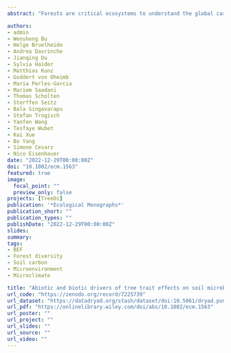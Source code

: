 ```yaml
---
abstract: "Forests are critical ecosystems to understand the global carbon budget, due to their carbon sequestration potential in both above- and belowground compartments, especially in species-rich forests. Soil carbon sequestration is strongly linked to soil microbial communities, and this link is mediated by the tree community, likely due to modifications of micro-environmental conditions (i.e., biotic conditions, soil properties, and microclimate). We studied soil carbon concentration and the soil microbial biomass of 180 local neighborhoods along a gradient of tree species richness ranging from 1 to 16 tree species per plot in a Chinese subtropical forest experiment (BEF-China). Tree productivity and different tree functional traits were measured at the neighborhood level. We tested the effects of tree productivity, functional trait identity and dissimilarity on soil carbon concentrations, and their mediation by the soil microbial biomass and micro-environmental conditions. Our analyses showed a strong positive correlation between soil microbial biomass and soil carbon concentrations. Besides, soil carbon concentration increased with tree productivity and tree root diameter while it decreased with litterfall C:N content. Moreover, tree productivity and tree functional traits (e.g. root fungal association and litterfall C:N ratio) modulated micro-environmental conditions with substantial consequences for soil microbial biomass. We also showed that soil history and topography should be considered in future experiments and tree plantations, as soil carbon concentrations were higher where historical (i.e., at the beginning of the experiment) carbon concentrations were high, themselves being strongly affected by the topography. Altogether, these results imply that the quantification of the different soil carbon pools is critical for understanding microbial community–soil carbon stock relationships and their dependence on tree diversity and micro-environmental conditions. This article is protected by copyright. All rights reserved."

authors:
- admin
- Wensheng Bu
- Helge Bruelheide
- Andrea Davrinche
- Jianqing Du
- Sylvia Haider
- Matthias Kunz
- Goddert von Oheimb
- Maria Perles-Garcia
- Mariem Saadani
- Thomas Scholten
- Sterffen Seitz
- Bala Singavarapu
- Stefan Trogisch
- Yanfen Wang
- Tesfaye Wubet
- Kai Xue
- Bo Yang
- Simone Cesarz
- Nico Eisenhauer 
date: "2022-12-29T00:00:00Z"
doi: "10.1002/ecm.1563"
featured: true
image:
  focal_point: ""
  preview_only: false
projects: [TreeDi]
publication: '*Ecological Monographs*'
publication_short: ""
publication_types: ""
publishDate: "2022-12-29T00:00:00Z"
slides: 
summary: 
tags:
- BEF
- Forest diversity
- Soil carbon
- Microenvironment
- Microclimate

title: "Abiotic and biotic drivers of tree trait effects on soil microbial biomass and soil carbon concentration"
url_code: "https://zenodo.org/record/7225739"
url_dataset: "https://datadryad.org/stash/dataset/doi:10.5061/dryad.pvmcvdnqc"
url_pdf: "https://onlinelibrary.wiley.com/doi/abs/10.1002/ecm.1563"
url_poster: ""
url_project: ""
url_slides: ""
url_source: ""
url_video: ""
---
```

